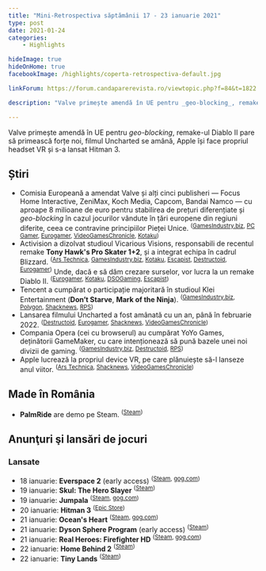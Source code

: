 ```yaml
---
title: "Mini-Retrospectiva săptămânii 17 - 23 ianuarie 2021"
type: post
date: 2021-01-24
categories:
    - Highlights

hideImage: true
hideOnHome: true
facebookImage: /highlights/coperta-retrospectiva-default.jpg

linkForum: https://forum.candaparerevista.ro/viewtopic.php?f=84&t=1822

description: "Valve primește amendă în UE pentru _geo-blocking_, remake-ul Diablo II pare să primească forțe noi, filmul Uncharted se amână, Apple își face propriul headset VR și s-a lansat Hitman 3."

---
```


Valve primește amendă în UE pentru _geo-blocking_, remake-ul Diablo II pare să primească forțe noi, filmul Uncharted se amână, Apple își face propriul headset VR și s-a lansat Hitman 3. 

## Știri

* Comisia Europeană a amendat Valve și alți cinci publisheri — Focus Home Interactive, ZeniMax, Koch Media, Capcom, Bandai Namco — cu aproape 8 milioane de euro pentru stabilirea de prețuri diferențiate și _geo-blocking_ în cazul jocurilor vândute în țări europene din regiuni diferite, ceea ce contravine principiilor Pieței Unice. <sup>([GamesIndustry.biz](https://www.gamesindustry.biz/articles/2021-01-20-eu-fines-valve-and-five-publishers-7-8m-for-geo-blocking-practices), [PC Gamer](https://www.pcgamer.com/eu-commission-fines-valve-and-five-pc-publishers-euro78-million-for-geo-blocking-games/), [Eurogamer](https://www.eurogamer.net/articles/2021-01-20-european-commission-fines-valve-and-five-publishers-7-8m-for-geo-blocking-steam-games), [VideoGamesChronicle](https://www.videogameschronicle.com/news/valve-and-5-steam-publishers-have-been-fined-e7-8-million-for-anti-consumer-practices/), [Kotaku](https://kotaku.com/valve-capcom-bethesda-fined-9-5-million-for-geo-bl-1846096211))</sup>
* Activision a dizolvat studioul Vicarious Visions, responsabili de recentul remake **Tony Hawk's Pro Skater 1+2**, și a integrat echipa în cadrul Blizzard. <sup>([Ars Technica](https://arstechnica.com/gaming/2021/01/blizzard-absorbs-acclaimed-activision-studio-as-a-dedicated-support-team/), [GamesIndustry.biz](https://www.gamesindustry.biz/articles/2021-01-22-vicarious-visions-merged-into-blizzard), [Kotaku](https://kotaku.com/activision-merges-tony-hawk-1-2-developer-into-blizza-1846112526), [Escapist](https://www.escapistmagazine.com/v2/vicarious-visions-blizzard-merger-tony-hawk/), [Destructoid](https://www.destructoid.com/stories/after-the-amazing-crash-bandicoot-and-thps-remakes-vicarious-visions-will-now-be-a-blizzard-support-studio-617568.phtml), [Eurogamer](https://www.eurogamer.net/articles/2021-01-22-tony-hawks-pro-skater-1-2-studio-vicarious-visions-has-been-merged-into-blizzard))</sup> Unde, dacă e să dăm crezare surselor, vor lucra la un remake Diablo II. <sup>([Eurogamer](https://www.eurogamer.net/articles/2021-01-23-vicarious-visions-reportedly-working-on-a-diablo-2-remake-at-blizzard), [Kotaku](https://kotaku.com/report-vicarious-visions-is-working-on-a-diablo-ii-rem-1846115389), [DSOGaming](https://www.dsogaming.com/news/vicarious-visions-is-reportedly-working-on-diablo-2-remake/), [Escapist](https://www.escapistmagazine.com/v2/diablo-ii-remake-reportedly-in-production-at-blizzard-vicarious-visions/))</sup>
* Tencent a cumpărat o participație majoritară în studioul Klei Entertainment (**Don’t Starve**, **Mark of the Ninja**). <sup>([GamesIndustry.biz](https://www.gamesindustry.biz/articles/2021-01-22-tencent-acquires-majority-stake-in-klei-entertainment), [Polygon](https://www.polygon.com/2021/1/22/22244805/klei-tencent-majority-stake), [Shacknews](https://www.shacknews.com/article/122358/tencent-acquires-majority-stake-in-dont-starve-developer-klei), [RPS](https://www.rockpapershotgun.com/2021/01/22/tencent-have-bought-a-majority-stake-in-dont-starve-developers-klei-entertainment))</sup>
* Lansarea filmului Uncharted a fost amânată cu un an, până în februarie 2022. <sup>([Destructoid](https://www.destructoid.com/stories/uncharted-movie-pushed-back-to-february-2022-617512.phtml), [Eurogamer](https://www.eurogamer.net/articles/2021-01-22-tom-hollands-uncharted-film-delayed-to-2022), [Shacknews](https://www.shacknews.com/article/122338/uncharted-movie-release-date-pushed-back-to-february-2022), [VideoGamesChronicle](https://www.videogameschronicle.com/news/the-uncharted-movie-has-been-delayed-into-2022/))</sup>
* Compania Opera (cei cu browserul) au cumpărat YoYo Games, deținătorii GameMaker, cu care intenționează să pună bazele unei noi divizii de gaming. <sup>([GamesIndustry.biz](https://www.gamesindustry.biz/articles/2021-01-20-playtech-sells-yoyo-games-to-opera-for-usd10m), [Destructoid](https://www.destructoid.com/stories/opera-bought-the-owner-of-gamemaker-for-its-new-gaming-division-617344.phtml), [RPS](https://www.rockpapershotgun.com/2021/01/21/opera-bought-game-maker-to-form-the-basis-of-opera-gaming/))</sup>
* Apple lucrează la propriul device VR, pe care plănuiește să-l lanseze anul viitor. <sup>([Ars Technica](https://arstechnica.com/gaming/2021/01/report-apples-vr-headset-will-be-a-pricey-high-end-niche-standalone/), [Shacknews](https://www.shacknews.com/article/122319/apple-is-working-on-a-more-traditional-vr-headset-ahead-of-ar-glasses), [VideoGamesChronicle](https://www.videogameschronicle.com/news/apple-is-reportedly-planning-to-launch-its-own-pricey-vr-headset-in-2022/))</sup>


## Made în România
* **PalmRide** are demo pe Steam. <sup>([Steam](https://store.steampowered.com/app/1415320/PalmRide/))</sup>


## Anunţuri şi lansări de jocuri
### Lansate
* 18 ianuarie: **Everspace 2** (early access) <sup>([Steam](https://store.steampowered.com/app/1128920/EVERSPACE_2/), [gog.com](https://www.gog.com/game/everspace_2))</sup>
* 19 ianuarie: **Skul: The Hero Slayer** <sup>([Steam](https://store.steampowered.com/app/1147560/Skul_The_Hero_Slayer/))</sup>
* 19 ianuarie: **Jumpala** <sup>([Steam](https://store.steampowered.com/app/1278190/Jumpala/), [gog.com](https://www.gog.com/game/jumpala))</sup>
* 20 ianuarie: **Hitman 3** <sup>([Epic Store](https://www.epicgames.com/store/en-US/product/hitman-3))</sup>
* 21 ianuarie: **Ocean's Heart** <sup>([Steam](https://store.steampowered.com/app/1393750/Oceans_Heart/), [gog.com](https://www.gog.com/game/oceans_heart))</sup>
* 21 ianuarie: **Dyson Sphere Program** (early access) <sup>([Steam](https://store.steampowered.com/app/1366540/Dyson_Sphere_Program/))</sup>
* 21 ianuarie: **Real Heroes: Firefighter HD** <sup>([Steam](https://store.steampowered.com/app/1333700/Real_Heroes_Firefighter_HD/), [gog.com](https://www.gog.com/game/real_heroes_firefighter))</sup>
* 22 ianuarie: **Home Behind 2** <sup>([Steam](https://store.steampowered.com/app/1220010/Home_Behind_2/))</sup>
* 22 ianuarie: **Tiny Lands** <sup>([Steam](https://store.steampowered.com/app/1354910/Tiny_Lands/))</sup>